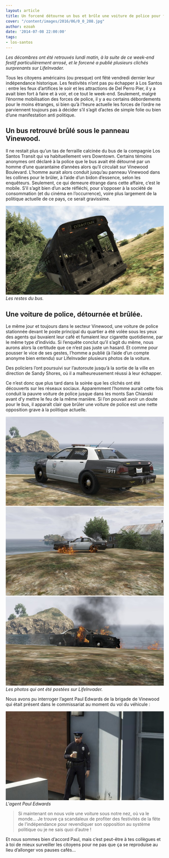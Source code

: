 ```yaml
---
layout: article
title: Un forcené détourne un bus et brûle une voiture de police pour fêter l'indépendance
cover: "/content/images/2016/06/0_0_208.jpg"
author: ezoah
date: '2014-07-08 22:00:00'
tags:
- los-santos
---
```


_Les décombres ont été retrouvés lundi matin, à la suite de ce week-end festif particulièrement arrosé, et le forcené a publié plusieurs clichés surprenants sur LifeInvader._

Tous les citoyens américains (ou presque) ont fêté vendredi dernier leur indépendance historique. Les festivités n’ont pas pu échapper à Los Santos : entre les feux d’artifices le soir et les attractions de Del Perro Pier, il y a avait bien fort à faire et à voir, et ce tout le week-end. Seulement, malgré l’énorme mobilisation des forces de police, il y a eu certains débordements pour le moins étranges, si bien qu’à l’heure actuelle les forces de l’ordre ne parviennent toujours pas à décider s’il s’agit d’actes de simple folie ou bien d’une manifestation anti politique.

## Un bus retrouvé brûlé sous le panneau Vinewood.

Il ne restait plus qu’un tas de ferraille calcinée du bus de la compagnie Los Santos Transit qui va habituellement vers Downtown. Certains témoins anonymes ont déclaré à la police que le bus avait été détourné par un homme d’une quarantaine d’années alors qu’il circulait sur Vinewood Boulevard. L’homme aurait alors conduit jusqu’au panneau Vinewood dans les collines pour le brûler, à l’aide d’un bidon d’essence, selon les enquêteurs. Seulement, ce qui demeure étrange dans cette affaire, c’est le mobile. S’il s’agit bien d’un acte réfléchi, pour s’opposer à la société de consommation (et du cinéma en l’occurrence), voire plus largement de la politique actuelle de ce pays, ce serait gravissime.

![Les restes du bus.](/content/images/2016/06/0_0_209.jpg)
_Les restes du bus._

## Une voiture de police, détournée et brûlée.

Le même jour et toujours dans le secteur Vinewood, une voiture de police stationnée devant le poste principal du quartier a été volée sous les yeux des agents qui buvaient leur café et fumaient leur cigarette quotidienne, par le même type d’individu. Si l’enquête conclut qu’il s’agit du même, nous aurons alors la certitude que ce n’est pas juste un hasard. Et comme pour pousser le vice de ses gestes, l’homme a publié (à l’aide d’un compte anonyme bien entendu) sur LifeInvader plusieurs photos de la voiture.

Des policiers l’ont poursuivi sur l’autoroute jusqu’à la sortie de la ville en direction de Sandy Shores, où il a malheureusement réussi à leur échapper.

Ce n’est donc que plus tard dans la soirée que les clichés ont été découverts sur les réseaux sociaux. Apparemment l’homme aurait cette fois conduit la pauvre voiture de police jusque dans les monts San Chianski avant d’y mettre le feu de la même manière. Si l’on pouvait avoir un doute pour le bus, il apparaît clair que brûler une voiture de police est une nette opposition grave à la politique actuelle.

![](/content/images/2016/06/0_0_211.jpg)
![](/content/images/2016/06/0_0_212.jpg)
![Les photos qui ont été postées sur LifeInvader.](/content/images/2016/06/0_0_213.jpg)
_Les photos qui ont été postées sur LifeInvader._

Nous avons pu interroger l’agent Paul Edwards de la brigade de Vinewood qui était présent dans le commissariat au moment du vol du véhicule :

![L'agent Paul Edwards](/content/images/2016/06/0_0_210.jpg)
_L'agent Paul Edwards_

> Si maintenant on nous vole une voiture sous notre nez, où va le monde… Je trouve ça scandaleux de profiter des festivités de la fête de l’indépendance pour revendiquer son opposition au système politique ou je ne sais quoi d’autre !

Et nous sommes bien d’accord Paul, mais c’est peut-être à tes collègues et à toi de mieux surveiller les citoyens pour ne pas que ça se reproduise au lieu d’allonger vos pauses cafés…